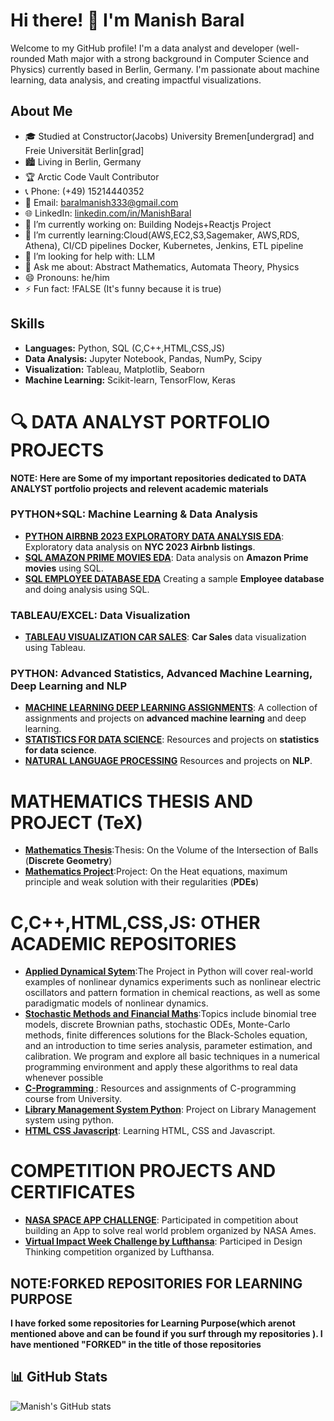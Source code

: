 
# Hi there! 👋 I'm Manish Baral

Welcome to my GitHub profile! I'm a data analyst and  developer (well-rounded Math major with a strong background in Computer Science and Physics) currently based in Berlin, Germany. I'm passionate about machine learning, data analysis, and creating impactful visualizations.

## About Me

- 🎓 Studied at Constructor(Jacobs) University Bremen[undergrad] and Freie Universität Berlin[grad]
- 🏙️ Living in Berlin, Germany
- 🏆 Arctic Code Vault Contributor
- 📞 Phone: (+49) 15214440352
- 📧 Email: baralmanish333@gmail.com
- 🌐 LinkedIn: [linkedin.com/in/ManishBaral](https://www.linkedin.com/in/manish-baral-402324134/)
- 🔭 I’m currently working on: Building Nodejs+Reactjs Project
- 🌱 I’m currently learning:Cloud(AWS,EC2,S3,Sagemaker, AWS,RDS, Athena), CI/CD pipelines Docker, Kubernetes, Jenkins, ETL pipeline
- 🤔 I’m looking for help with: LLM
- 💬 Ask me about: Abstract Mathematics, Automata Theory, Physics
- 😄 Pronouns: he/him
- ⚡ Fun fact: !FALSE (It's funny because it is true)


## Skills
- **Languages:** Python, SQL (C,C++,HTML,CSS,JS)
- **Data Analysis:** Jupyter Notebook, Pandas, NumPy, Scipy
- **Visualization:** Tableau, Matplotlib, Seaborn
- **Machine Learning:** Scikit-learn, TensorFlow, Keras

# 🔍 DATA ANALYST PORTFOLIO PROJECTS 
**NOTE: Here are Some of my important repositories dedicated to DATA ANALYST portfolio projects and relevent academic materials**



### PYTHON+SQL: Machine Learning & Data Analysis
- **[PYTHON AIRBNB 2023 EXPLORATORY DATA ANALYSIS EDA](https://github.com/ManishBaral1/PYTHON-AIRBNB-2023-EXPLORATORY-DATA-ANALYSIS-EDA-)**: Exploratory data analysis on **NYC 2023 Airbnb listings**.
- **[SQL AMAZON PRIME MOVIES EDA](https://github.com/ManishBaral1/SQL-AMAZON-PRIME-MOVIES-EDA)**: Data analysis on **Amazon Prime movies** using SQL.
- **[SQL EMPLOYEE DATABASE EDA](https://github.com/ManishBaral1/SQL-EMPLOYEE-DATABASE-EDA)** Creating a sample **Employee database** and doing analysis using SQL.


### TABLEAU/EXCEL: Data Visualization
- **[TABLEAU VISUALIZATION CAR SALES](https://github.com/ManishBaral1/TABLEAU-VISUALIZATION-SALES-)**: **Car Sales** data visualization using Tableau.


### PYTHON: Advanced Statistics, Advanced Machine Learning, Deep Learning and NLP
- **[MACHINE LEARNING DEEP LEARNING ASSIGNMENTS](https://github.com/ManishBaral1/MACHINE-LEARNING-DEEP-LEARNING-ASSIGNMENTS-)**: A collection of assignments and projects on **advanced machine learning** and deep learning.
- **[STATISTICS FOR DATA SCIENCE](https://github.com/ManishBaral1/STATISTICS-FOR-DATA-SCIENCE)**: Resources and projects on **statistics for data science**.
- **[NATURAL LANGUAGE PROCESSING](https://github.com/ManishBaral1/NATURAL-LANGUAGE-PROCESSING)** Resources and projects on **NLP**.


# MATHEMATICS THESIS AND PROJECT (TeX)
- **[Mathematics Thesis](https://github.com/ManishBaral1/Thesis-Mathematics)**:Thesis: On the Volume of the Intersection of Balls (**Discrete Geometry**)
- **[Mathematics Project](https://github.com/ManishBaral1/Project-Mathematics)**:Project: On the Heat equations, maximum principle and weak solution with their regularities (**PDEs**)


# C,C++,HTML,CSS,JS: OTHER ACADEMIC REPOSITORIES
- **[Applied Dynamical Sytem](https://github.com/ManishBaral1/Applied-Dynamical-System)**:The Project in Python will cover real-world examples of nonlinear dynamics experiments such as nonlinear electric   oscillators and pattern formation in chemical reactions, as well as some paradigmatic models of nonlinear dynamics.
- **[Stochastic Methods and Financial Maths](https://github.com/ManishBaral1/Stochastic-Methods-and-Financial-Math)**:Topics include binomial tree models, discrete Brownian paths, stochastic ODEs, Monte-Carlo methods, finite differences solutions for the Black-Scholes equation, and an introduction to time series analysis, parameter estimation, and calibration. We program and explore all basic techniques in a numerical programming environment and apply these algorithms to real data whenever possible
- **[C-Programming ](https://github.com/ManishBaral1/C-Programming-1)**: Resources and assignments of C-programming course from University.
- **[Library Management System Python](https://github.com/ManishBaral1/LIBRARY-MANAGEMENT-SYSTEM-PYTHON-)**: Project on Library Management system using python.
- **[HTML CSS Javascript](https://github.com/ManishBaral1/HTML-CSS-JAVASCRIPT)**: Learning HTML, CSS and Javascript.


# COMPETITION PROJECTS AND CERTIFICATES
- **[NASA SPACE APP CHALLENGE](https://github.com/ManishBaral1/NASA-SPACE-APP-CHALLENGE)**: Participated in competition about building an App to solve real world problem organized by NASA Ames.
- **[Virtual Impact Week Challenge by Lufthansa](https://github.com/ManishBaral1/Virtual-Impact-Week-Challenge-by-Lufthansa)**: Participed in Design Thinking competition organized by Lufthansa.

## NOTE:FORKED REPOSITORIES FOR LEARNING PURPOSE
**I have forked some repositories for Learning Purpose(which arenot mentioned above and can be found if  you surf through my repositories ). I have mentioned  "FORKED" in the title of those repositories**

  



## 📊 GitHub Stats


![Manish's GitHub stats](https://github-readme-stats.vercel.app/api?username=ManishBaral1&show_icons=true&theme=radical&include_all_commits=true&count_private=true)


